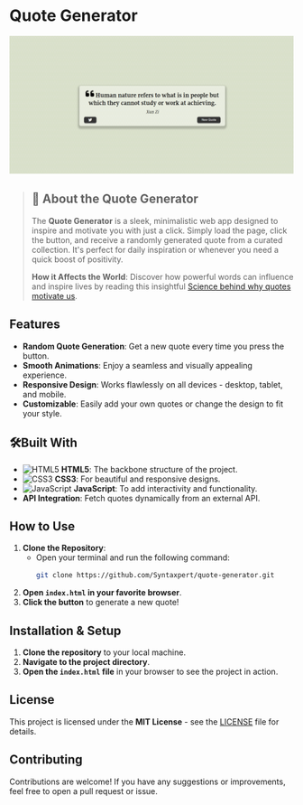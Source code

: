 #  Quote Generator 




[![Quote Generator](https://github.com/Syntaxpert/public-images2/blob/main/screenshot-minimalist-quotes_netlify_app-2024_08_11-13_09_10.png?raw=true)](https://minimalist-quotes.netlify.app/)
> ## 💬 About the Quote Generator
> 
> The **Quote Generator** is a sleek, minimalistic web app designed to inspire and motivate you with just a click. 
> Simply load the page, click the button, and receive a randomly generated quote from a curated collection. 
> It's perfect for daily inspiration or whenever you need a quick boost of positivity.
> 
>  **How it Affects the World**: Discover how powerful words can influence and inspire lives by reading this insightful [Science behind why quotes motivate us](https://www.fastcompany.com/3051432/why-inspirational-quotes-motivate-us).


## Features

-  **Random Quote Generation**: Get a new quote every time you press the button.
-  **Smooth Animations**: Enjoy a seamless and visually appealing experience.
-  **Responsive Design**: Works flawlessly on all devices - desktop, tablet, and mobile.
-  **Customizable**: Easily add your own quotes or change the design to fit your style.

## 🛠Built With

- ![HTML5](https://img.shields.io/badge/-HTML5-E34F26?logo=html5&logoColor=white&style=flat) **HTML5**: The backbone structure of the project.
- ![CSS3](https://img.shields.io/badge/-CSS3-1572B6?logo=css3&logoColor=white&style=flat) **CSS3**: For beautiful and responsive designs.
- ![JavaScript](https://img.shields.io/badge/-JavaScript-F7DF1E?logo=javascript&logoColor=black&style=flat) **JavaScript**: To add interactivity and functionality.
- **API Integration**: Fetch quotes dynamically from an external API.


## How to Use

1. **Clone the Repository**:
   - Open your terminal and run the following command:
     ```bash
     git clone https://github.com/Syntaxpert/quote-generator.git
     ```
2. **Open `index.html` in your favorite browser**.
3. **Click the button** to generate a new quote!

## Installation & Setup

1. **Clone the repository** to your local machine.
2. **Navigate to the project directory**.
3. **Open the `index.html` file** in your browser to see the project in action.

## License

This project is licensed under the **MIT License** - see the [LICENSE](https://github.com/Syntaxpert/Quote-Generator/edit/main/license.md) file for details.

## Contributing

Contributions are welcome! If you have any suggestions or improvements, feel free to open a pull request or issue.

